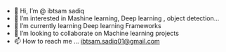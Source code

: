 - 👋 Hi, I’m @ ibtsam sadiq
- 👀 I’m interested in Mashine learning, Deep learning , object detection...
- 🌱 I’m currently learning Deep learning Frameworks
- 💞️ I’m looking to collaborate on Machine learning projects
- 📫 How to reach me ... ibtsam.sadiq01@gmail.com

<!---
ibi111/ibi111 is a ✨ special ✨ repository because its `README.md` (this file) appears on your GitHub profile.
You can click the Preview link to take a look at your changes.
--->
